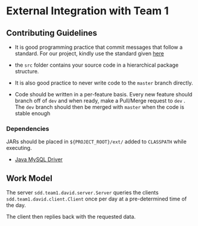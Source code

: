 # External Integration with Team 1

## Contributing Guidelines

* It is good programming practice that commit messages that follow a standard. For our project, kindly use the standard given [here](https://gist.github.com/joshbuchea/6f47e86d2510bce28f8e7f42ae84c716)

* the ```src``` folder contains your source code in a hierarchical package structure.

* It is also good practice to never write code to the ```master``` branch directly.

* Code should be written in a per-feature basis. Every new feature should branch off of ```dev``` and when ready, make a Pull/Merge request to ```dev``` . The ```dev``` branch should then be merged with ```master``` when the code is stable enough

### Dependencies 
JARs should be placed in ``${PROJECT_ROOT}/ext/`` added to ``CLASSPATH`` while executing.

* [Java MySQL Driver](https://static.javatpoint.com/src/jdbc/mysql-connector.jar)

## Work Model 
The server ```sdd.team1.david.server.Server``` queries the clients ```sdd.team1.david.client.Client``` once per day at a pre-determined time of the day.

The client then replies back with the requested data.